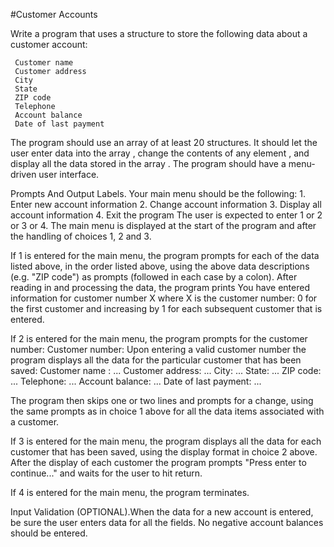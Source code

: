 #Customer Accounts

Write a program  that uses a structure to store  the following data about a customer account:

     Customer name 
     Customer address
     City
     State
     ZIP code
     Telephone
     Account balance
     Date of last payment

The program  should use an array  of at least 20 structures. It should let the user enter data into the array , change the contents of any element , and display all the data stored  in the array . The program  should have a menu-driven user interface.

Prompts And Output  Labels. Your main menu should be the following:
     1. Enter new account information
     2. Change account information
     3. Display all account information
     4. Exit the program 
The user is expected to enter 1 or 2 or 3 or 4.
The main menu is displayed at the start of the program  and after the handling of choices 1, 2 and 3.

If 1 is entered for the main menu, the program  prompts for each of the data listed above, in the order listed above, using the above data descriptions (e.g. "ZIP code") as prompts (followed in each case by a colon). After reading in and processing the data, the program  prints
     You have entered information for customer number X
where X is the customer number: 0 for the first customer and increasing by 1 for each subsequent customer that is entered.

If 2 is entered for the main menu, the program  prompts for the customer number:
     Customer number: 
Upon entering a valid customer number the program  displays all the data for the particular customer that has been saved:
     Customer name : ...
     Customer address: ...
     City: ...
     State: ...
     ZIP code: ...
     Telephone: ...
     Account balance: ...
     Date of last payment: ...

The program  then skips one or two lines and prompts for a change, using the same prompts as in choice 1 above for all the data items associated with a customer.

If 3 is entered for the main menu, the program  displays all the data for each customer that has been saved, using the display format in choice 2 above. After the display of each customer the program  prompts "Press enter to continue..." and waits for the user to hit return.

If 4 is entered for the main menu, the program  terminates.

Input Validation (OPTIONAL).When the data for a new account is entered, be sure the user enters data for all the fields. No negative account balances should be entered.
